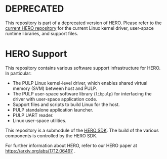 # DEPRECATED

This repository is part of a deprecated version of HERO.  Please refer to the [current HERO repository](https://github.com/pulp-platform/hero) for the current Linux kernel driver, user-space runtime libraries, and support files.

# HERO Support

This repository contains various software support infrastructure for HERO. In particular:
- The PULP Linux kernel-level driver, which enables shared virtual memory (SVM) between host and PULP.
- The PULP user-space software library (`libpulp`) for interfacing the driver with user-space application code.
- Support files and scripts to build Linux for the host.
- PULP standalone application launcher.
- PULP UART reader.
- Linux user-space utilities.

This repository is a submodule of the [HERO SDK](https://github.com/pulp-platform/hero-sdk). The build of the various components is controlled by the HERO SDK.

For further information about HERO, refer to our HERO paper at
https://arxiv.org/abs/1712.06497 .